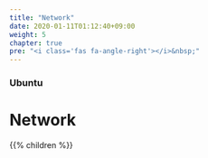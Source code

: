 ```yaml
---
title: "Network"
date: 2020-01-11T01:12:40+09:00
weight: 5
chapter: true
pre: "<i class='fas fa-angle-right'></i>&nbsp;"
---
```


### Ubuntu

# Network

{{% children %}}
